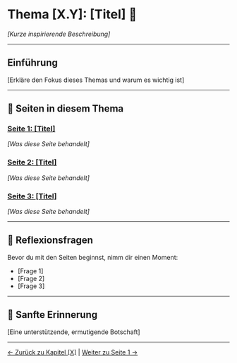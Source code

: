 # Thema [X.Y]: [Titel] 🌟

*[Kurze inspirierende Beschreibung]*

---

## Einführung

[Erkläre den Fokus dieses Themas und warum es wichtig ist]

---

## 📄 Seiten in diesem Thema

### [Seite 1: [Titel]](./seite-01-[name].md)
*[Was diese Seite behandelt]*

### [Seite 2: [Titel]](./seite-02-[name].md)
*[Was diese Seite behandelt]*

### [Seite 3: [Titel]](./seite-03-[name].md)
*[Was diese Seite behandelt]*

---

## 🌟 Reflexionsfragen

Bevor du mit den Seiten beginnst, nimm dir einen Moment:

- [Frage 1]
- [Frage 2]
- [Frage 3]

---

## 💭 Sanfte Erinnerung

[Eine unterstützende, ermutigende Botschaft]

---

[← Zurück zu Kapitel [X]](../../README.md) | [Weiter zu Seite 1 →](./seite-01-[name].md)
